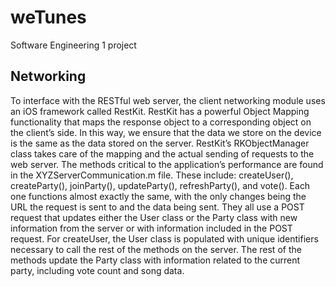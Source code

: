 weTunes
=======

Software Engineering 1 project


Networking
---
To interface with the RESTful web server, the client networking module uses an iOS framework called RestKit. RestKit has a powerful Object Mapping functionality that maps the response object to a corresponding object on the client’s side. In this way, we ensure that the data we store on the device is the same as the data stored on the server. RestKit’s RKObjectManager class takes care of the mapping and the actual sending of requests to the web server.
The methods critical to the application’s performance are found in the XYZServerCommunication.m file. These include: createUser(), createParty(), joinParty(), updateParty(), refreshParty(), and vote(). Each one functions almost exactly the same, with the only changes being the URL the request is sent to and the data being sent. They all use a POST request that updates either the User class or the Party class with new information from the server or with information included in the POST request. For createUser, the User class is populated with unique identifiers necessary to call the rest of the methods on the server. The rest of the methods update the Party class with information related to the current party, including vote count and song data.